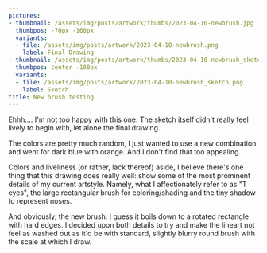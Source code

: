 ```yaml
---
pictures:
- thumbnail: /assets/img/posts/artwork/thumbs/2023-04-10-newbrush.jpg
  thumbpos: -70px -160px
  variants:
  - file: /assets/img/posts/artwork/2023-04-10-newbrush.png
    label: Final Drawing
- thumbnail: /assets/img/posts/artwork/thumbs/2023-04-10-newbrush_sketch.jpg
  thumbpos: center -100px
  variants:
  - file: /assets/img/posts/artwork/2023-04-10-newbrush_sketch.png
    label: Sketch
title: New brush testing
---
```

Ehhh.... I'm not too happy with this one.
The sketch itself didn't really feel lively to begin with, let alone the final drawing.

The colors are pretty much random, I just wanted to use a new combination and went for dark blue with orange.
And I don't find that too appealing.

Colors and liveliness (or rather, lack thereof) aside, I believe there's one thing that this drawing does really well: show some of the most prominent details of my current artstyle.
Namely, what I affectionately refer to as "T eyes", the large rectangular brush for coloring/shading and the tiny shadow to represent noses.

And obviously, the new brush.
I guess it boils down to a rotated rectangle with hard edges.
I decided upon both details to try and make the lineart not feel as washed out as it'd be with standard, slightly blurry round brush with the scale at which I draw.
